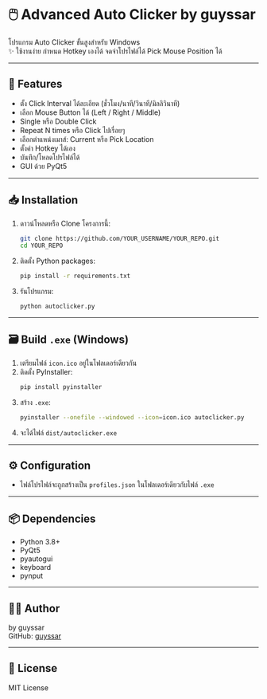 # 🖱️ Advanced Auto Clicker by guyssar

โปรแกรม Auto Clicker ขั้นสูงสำหรับ Windows  
✨ ใช้งานง่าย กำหนด Hotkey เองได้ จดจำโปรไฟล์ได้ Pick Mouse Position ได้

---

## 🚀 Features

- ตั้ง Click Interval ได้ละเอียด (ชั่วโมง/นาที/วินาที/มิลลิวินาที)
- เลือก Mouse Button ได้ (Left / Right / Middle)
- Single หรือ Double Click
- Repeat N times หรือ Click ไปเรื่อยๆ
- เลือกตำแหน่งเมาส์: Current หรือ Pick Location
- ตั้งค่า Hotkey ได้เอง
- บันทึก/โหลดโปรไฟล์ได้
- GUI ด้วย PyQt5

---

## 📥 Installation

1. ดาวน์โหลดหรือ Clone โครงการนี้:
   ```bash
   git clone https://github.com/YOUR_USERNAME/YOUR_REPO.git
   cd YOUR_REPO
   ```

2. ติดตั้ง Python packages:
   ```bash
   pip install -r requirements.txt
   ```

3. รันโปรแกรม:
   ```bash
   python autoclicker.py
   ```

---

## 🗃️ Build `.exe` (Windows)

1. เตรียมไฟล์ `icon.ico` อยู่ในโฟลเดอร์เดียวกัน
2. ติดตั้ง PyInstaller:
   ```bash
   pip install pyinstaller
   ```
3. สร้าง `.exe`:
   ```bash
   pyinstaller --onefile --windowed --icon=icon.ico autoclicker.py
   ```
4. จะได้ไฟล์ `dist/autoclicker.exe`

---

## ⚙️ Configuration

- ไฟล์โปรไฟล์จะถูกสร้างเป็น `profiles.json` ในโฟลเดอร์เดียวกับไฟล์ `.exe`

---

## 📦 Dependencies

- Python 3.8+
- PyQt5
- pyautogui
- keyboard
- pynput

---

## 🧑‍💻 Author

by guyssar  
GitHub: [guyssar](https://github.com/guyssar-db)

---

## 📃 License

MIT License

